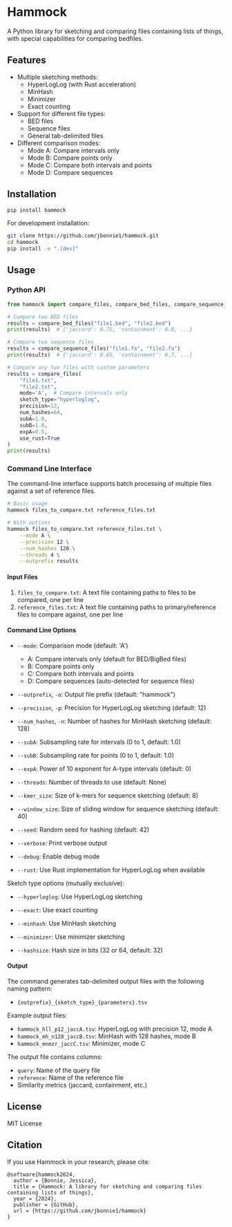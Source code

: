 # Hammock

A Python library for sketching and comparing files containing lists of things, with special capabilities for comparing bedfiles.

## Features

- Multiple sketching methods:
  - HyperLogLog (with Rust acceleration)
  - MinHash
  - Minimizer
  - Exact counting
- Support for different file types:
  - BED files
  - Sequence files
  - General tab-delimited files
- Different comparison modes:
  - Mode A: Compare intervals only
  - Mode B: Compare points only
  - Mode C: Compare both intervals and points
  - Mode D: Compare sequences

## Installation

```bash
pip install hammock
```

For development installation:
```bash
git clone https://github.com/jbonnie1/hammock.git
cd hammock
pip install -e ".[dev]"
```

## Usage

### Python API

```python
from hammock import compare_files, compare_bed_files, compare_sequence_files

# Compare two BED files
results = compare_bed_files("file1.bed", "file2.bed")
print(results)  # {'jaccard': 0.75, 'containment': 0.8, ...}

# Compare two sequence files
results = compare_sequence_files("file1.fa", "file2.fa")
print(results)  # {'jaccard': 0.65, 'containment': 0.7, ...}

# Compare any two files with custom parameters
results = compare_files(
    "file1.txt",
    "file2.txt",
    mode='A',  # Compare intervals only
    sketch_type="hyperloglog",
    precision=12,
    num_hashes=64,
    subA=1.0,
    subB=1.0,
    expA=0.5,
    use_rust=True
)
print(results)
```

### Command Line Interface

The command-line interface supports batch processing of multiple files against a set of reference files.

```bash
# Basic usage
hammock files_to_compare.txt reference_files.txt

# With options
hammock files_to_compare.txt reference_files.txt \
    --mode A \
    --precision 12 \
    --num_hashes 128 \
    --threads 4 \
    --outprefix results
```

#### Input Files

1. `files_to_compare.txt`: A text file containing paths to files to be compared, one per line
2. `reference_files.txt`: A text file containing paths to primary/reference files to compare against, one per line

#### Command Line Options

- `--mode`: Comparison mode (default: 'A')
  - A: Compare intervals only (default for BED/BigBed files)
  - B: Compare points only
  - C: Compare both intervals and points
  - D: Compare sequences (auto-detected for sequence files)

- `--outprefix`, `-o`: Output file prefix (default: "hammock")
- `--precision`, `-p`: Precision for HyperLogLog sketching (default: 12)
- `--num_hashes`, `-n`: Number of hashes for MinHash sketching (default: 128)
- `--subA`: Subsampling rate for intervals (0 to 1, default: 1.0)
- `--subB`: Subsampling rate for points (0 to 1, default: 1.0)
- `--expA`: Power of 10 exponent for A-type intervals (default: 0)
- `--threads`: Number of threads to use (default: None)
- `--kmer_size`: Size of k-mers for sequence sketching (default: 8)
- `--window_size`: Size of sliding window for sequence sketching (default: 40)
- `--seed`: Random seed for hashing (default: 42)
- `--verbose`: Print verbose output
- `--debug`: Enable debug mode
- `--rust`: Use Rust implementation for HyperLogLog when available

Sketch type options (mutually exclusive):
- `--hyperloglog`: Use HyperLogLog sketching
- `--exact`: Use exact counting
- `--minhash`: Use MinHash sketching
- `--minimizer`: Use minimizer sketching

- `--hashsize`: Hash size in bits (32 or 64, default: 32)

#### Output

The command generates tab-delimited output files with the following naming pattern:
- `{outprefix}_{sketch_type}_{parameters}.tsv`

Example output files:
- `hammock_hll_p12_jaccA.tsv`: HyperLogLog with precision 12, mode A
- `hammock_mh_n128_jaccB.tsv`: MinHash with 128 hashes, mode B
- `hammock_mnmzr_jaccC.tsv`: Minimizer, mode C

The output file contains columns:
- `query`: Name of the query file
- `reference`: Name of the reference file
- Similarity metrics (jaccard, containment, etc.)

## License

MIT License

## Citation

If you use Hammock in your research, please cite:

```
@software{hammock2024,
  author = {Bonnie, Jessica},
  title = {Hammock: A library for sketching and comparing files containing lists of things},
  year = {2024},
  publisher = {GitHub},
  url = {https://github.com/jbonnie1/hammock}
}
``` 